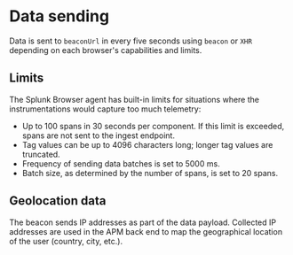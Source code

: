 # Data sending

Data is sent to `beaconUrl` in every five seconds using `beacon` or `XHR` depending on each browser's capabilities and limits. 

## Limits

The Splunk Browser agent has built-in limits for situations where the instrumentations would capture too much telemetry:

- Up to 100 spans in 30 seconds per component. If this limit is exceeded, spans are not sent to the ingest endpoint.
- Tag values can be up to 4096 characters long; longer tag values are truncated.
- Frequency of sending data batches is set to 5000 ms.
- Batch size, as determined by the number of spans, is set to 20 spans. 

## Geolocation data

The beacon sends IP addresses as part of the data payload. Collected IP addresses are used in the APM back end to map the geographical location of the user (country, city, etc.).
